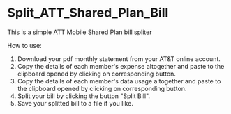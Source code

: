 Split_ATT_Shared_Plan_Bill
================

This is a simple ATT Mobile Shared Plan bill spliter

How to use:
1. Download your pdf monthly statement from your AT&T online account. <br />
2. Copy the details of each member's expense altogether and paste to the clipboard opened by clicking on corresponding button.<br />
3. Copy the details of each member's data usage altogether and paste to the clipboard opened by clicking on corresponding button.<br />
4. Split your bill by clicking the button "Split Bill".<br />
5. Save your splitted bill to a file if you like.<br />
